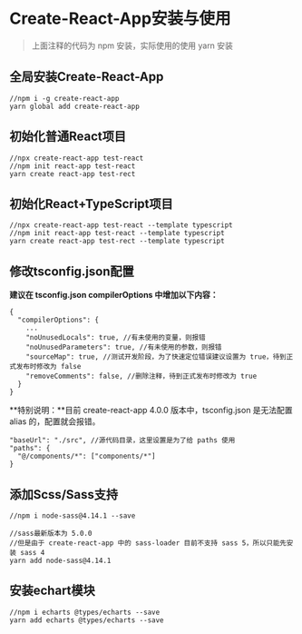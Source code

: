 # Create-React-App安装与使用

> 上面注释的代码为 npm 安装，实际使用的使用 yarn 安装



## 全局安装Create-React-App

```
//npm i -g create-react-app
yarn global add create-react-app
```



## 初始化普通React项目

```
//npx create-react-app test-react
//npm init react-app test-react
yarn create react-app test-rect
```



## 初始化React+TypeScript项目

```
//npx create-react-app test-react --template typescript
//npm init react-app test-react --template typescript
yarn create react-app test-rect --template typescript
```



## 修改tsconfig.json配置

**建议在 tsconfig.json compilerOptions 中增加以下内容：**

```
{
  "compilerOptions": {
    ...
    "noUnusedLocals": true, //有未使用的变量，则报错
    "noUnusedParameters": true, //有未使用的参数，则报错
    "sourceMap": true, //测试开发阶段，为了快速定位错误建议设置为 true，待到正式发布时修改为 false
    "removeComments": false, //删除注释，待到正式发布时修改为 true
  }
}
```



**特别说明：**目前 create-react-app 4.0.0 版本中，tsconfig.json 是无法配置 alias 的，配置就会报错。

```
"baseUrl": "./src", //源代码目录，这里设置是为了给 paths 使用
"paths": {
  "@/components/*": ["components/*"]
}
```



## 添加Scss/Sass支持

```
//npm i node-sass@4.14.1 --save

//sass最新版本为 5.0.0
//但是由于 create-react-app 中的 sass-loader 目前不支持 sass 5，所以只能先安装 sass 4
yarn add node-sass@4.14.1
```



## 安装echart模块

```
//npm i echarts @types/echarts --save
yarn add echarts @types/echarts --save
```

